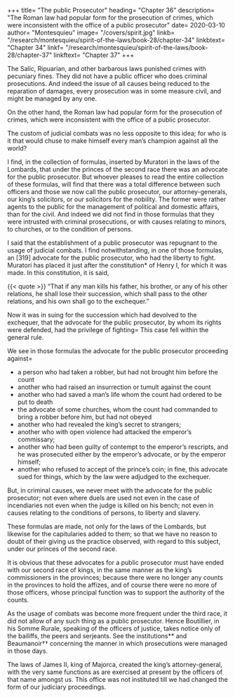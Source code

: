 




+++
title=  "The public Prosecutor"
heading=  "Chapter 36"
description=  "The Roman law had popular form for the prosecution of crimes, which were inconsistent with the office of a public prosecutor"
date=  2020-03-10
author=  "Montesquieu"
image= "/covers/spirit.jpg"
linkb=  "/research/montesquieu/spirit-of-the-laws/book-28/chapter-34"
linkbtext=  "Chapter 34"
linkf=  "/research/montesquieu/spirit-of-the-laws/book-28/chapter-37"
linkftext=  "Chapter 37"
+++

The Salic, Ripuarian, and other barbarous laws punished crimes with pecuniary fines. They did not have a public officer who does criminal prosecutions. And indeed the issue of all causes being reduced to the reparation of damages, every prosecution was in some measure civil, and might be managed by any one. 

On the other hand, the Roman law had popular form for the prosecution of crimes, which were inconsistent with the office of a public prosecutor.

The custom of judicial combats was no less opposite to this idea; for who is it that would chuse to make himself every man’s champion against all the world?

I find, in the collection of formulas, inserted by Muratori in the laws of the Lombards, that under the princes of the second race there was an advocate for the public prosecutor. But whoever pleases to read the entire collection of these formulas, will find that there was a total difference between such officers and those we now call the public prosecutor, our attorney-generals, our king’s solicitors, or our solicitors for the nobility. The former were rather agents to the public for the management of political and domestic affairs, than for the civil. And indeed we did not find in those formulas that they were intrusted with criminal prosecutions, or with causes relating to minors, to churches, or to the condition of persons.

I said that the establishment of a public prosecutor was repugnant to the usage of judicial combats. I find notwithstanding, in one of those formulas, an [319] advocate for the public prosecutor, who had the liberty to fight. Muratori has placed it just after the constitution* of Henry I, for which it was made. In this constitution, it is said, 

{{< quote >}}
“That if any man kills his father, his brother, or any of his other relations, he shall lose their succession, which shall pass to the other relations, and his own shall go to the exchequer.” 
</div>

Now it was in suing for the succession which had devolved to the exchequer, that the advocate for the public prosecutor, by whom its rights were defended, had the privilege of fighting=  This case fell within the general rule.

We see in those formulas the advocate for the public prosecutor proceeding against= 
- a person who had taken a robber, but had not brought him before the count
- another who had raised an insurrection or tumult against the count
- another who had saved a man’s life whom the count had ordered to be put to death
- the advocate of some churches, whom the count had commanded to bring a robber before him, but had not obeyed
- another who had revealed the king’s secret to strangers; 
- another who with open violence had attacked the emperor’s commissary; 
- another who had been guilty of contempt to the emperor’s rescripts, and he was prosecuted either by the emperor’s advocate, or by the emperor himself; 
- another who refused to accept of the prince’s coin; in fine, this advocate sued for things, which by the law were adjudged to the exchequer.

But, in criminal causes, we never meet with the advocate for the public prosecutor; not even where duels are used not even in the case of incendiaries not even when the judge is killed on his bench; not even in causes relating to the conditions of persons, to liberty and slavery.

These formulas are made, not only for the laws of the Lombards, but likewise for the capitularies added to them; so that we have no reason to doubt of their giving us the practice observed, with regard to this subject, under our princes of the second race.

It is obvious that these advocates for a public prosecutor must have ended with our second race of kings, in the same manner as the king’s commissioners in the provinces; because there were no longer any counts in the provinces to hold the affizes, and of course there were no more of those officers, whose principal function was to support the authority of the counts.

As the usage of combats was become more frequent under the third race, it did not allow of any such thing as a public prosecutor. Hence Boutillier, in his Somme Rurale, speaking of the officers of justice, takes notice only of the bailiffs, the peers and serjeants. See the institutions** and Beaumanoir†† concerning the manner in which prosecutions were managed in those days.

The laws of James II, king of Majorca, created the king’s attorney-general, with the  very same functions as are exercised at present by the officers of that name amongst us. This office was not instituted till we had changed the form of our judiciary proceedings.
